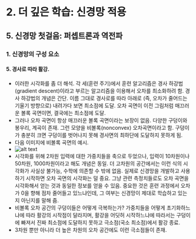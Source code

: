 # 2. 더 깊은 학습: 신경망 적용
## 5. 신경망 첫걸음: 퍼셉트론과 역전파
### 1. 신경망의 구성 요소
#### 5. 경사로 따라 활강.
- 이러한 시각화를 좀 더 해석. 각 세(훈련 주기)에서 훈련 알고리즘은 경사 하강법(gradient descent)이라고 부르는 알고리즘을 이용해서 오차를 최소화하려 함. 경사 하강법의 개념은 간단. 이름 그대로 경사로를 따라 아래로 (즉, 오차가 줄어드는 기울기 방향으로) 내려가다 보면 최소점에 도달. 오차 곡면이 이전 그림처럼 매끄러운 볼록 곡면이면, 결국에는 최소점에 도달.
- 그러나 오차 곡면이 항상 매끄러운 볼록 곡면이라는 보장이 없음. 다양한 구덩이와 봉우리, 계곡이 존재. 그런 모양을 비볼록(nonconvex) 오차곡면이라고 함. 구덩이가 충분히 크면 구덩이를 벗어나지 못해 경사면의 최하단에 도달하지 못하게 됨.
- 다음 이미지에 비볼록 곡면의 예시.
- ![alt text](image-13.png)
- 시각화를 위해 2차원 입력에 대한 가중치들을 축으로 두었으나, 입력이 10차원이나 50차원, 1000차원이라고 해도 개념은 동일. 더 고차원의 공간에서는 이런 식의 시각화가 사실상 불가능, 수학에 의존할 수 밖에 없음. 실제로 신경망을 개발하고 사용하기 시작하면 오차 곡면의 시각화는 덜 중요. 그냥 관련 측정치들로도 오차 곡면을 시각화해서 얻는 것과 동일한 정보를 얻을 수 있음. 중요한 것은 훈련 과정에서 오차가 0을 향해 점차 줄어들고 있느냐인데, 그 여부는 신경망이 제대로 학습하고 있는지 아닌지를 말해 줌. 
- 비볼록 오차 공간의 구덩이들은 어떻게 극복하는가? 가중치들을 어떻게 초기화하느냐에 따라 활강의 시작점이 달라지며, 활강을 어딧허 시작하느냐에 따라서는 구덩이에 빠져서 진짜 최소점에 도달하지 못하고 극소점(국소 최소점)에서 활강 종료.
- 3차원 뿐만 아니라 더 높은 차원의 오차 공간에도 이런 극소점들이 존재.